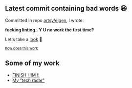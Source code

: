 ## Latest commit containing bad words 😆

Committed in repo [artsy/eigen](https://github.com/artsy/eigen), I wrote:

**fucking linting.. Y U no work the first time?**

Let's take a [look](https://github.com/artsy/eigen/commit/d5da90d63c08121f8f57fc0a244faa17554d2828) 🤔

<sub>[how does this work](https://github.com/pvinis/pvinis/blob/master/README_ACTUAL.md)</sub>

## Some of my work
- [FINISH HIM !!](https://finish-h.im)
- [My "tech radar"](https://radar.thoughtworks.com/?sheetId=https%3A%2F%2Fraw.githubusercontent.com%2Fpvinis%2Ftech-radar%2Fmain%2Ftech-radar.csv)
